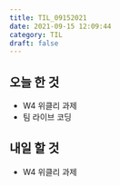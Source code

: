 ```yaml
---
title: TIL_09152021
date: 2021-09-15 12:09:44
category: TIL
draft: false
---
```


## 오늘 한 것

- W4 위클리 과제
- 팀 라이브 코딩

## 내일 할 것

- W4 위클리 과제
